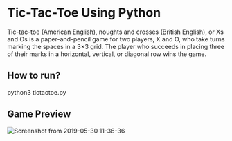 # Tic-Tac-Toe Using Python 

Tic-tac-toe (American English), noughts and crosses (British English), or Xs and Os is a paper-and-pencil game for two players, X and O, who take turns marking the spaces in a 3×3 grid. The player who succeeds in placing three of their marks in a horizontal, vertical, or diagonal row wins the game. 

## How to run?
python3 tictactoe.py 

## Game Preview
![Screenshot from 2019-05-30 11-36-36](https://user-images.githubusercontent.com/29921692/58612217-70927b80-82cf-11e9-8006-fa43d7afa957.png)
